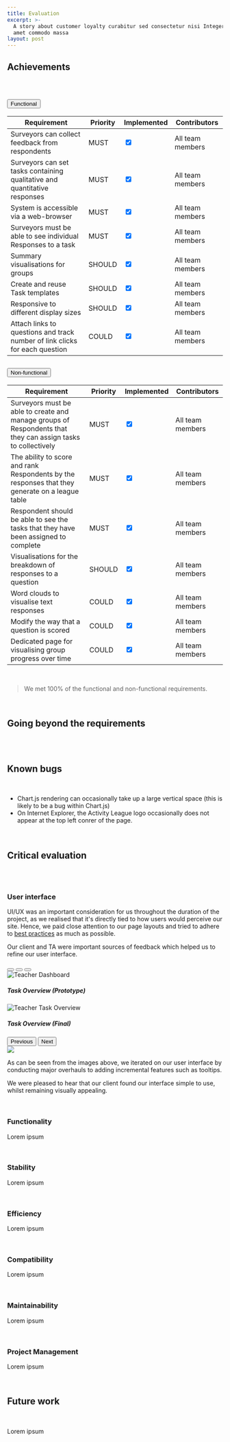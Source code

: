```yaml
---
title: Evaluation
excerpt: >-
  A story about customer loyalty curabitur sed consectetur nisi Integer sit
  amet commodo massa
layout: post
---
```

<link rel="stylesheet" href="https://cdnjs.cloudflare.com/ajax/libs/font-awesome/4.7.0/css/font-awesome.min.css">

## Achievements

<br>

<div class="accordion accordion-flush" id="accordionFlushExample">
  <div class="accordion-item">
    <h2 class="accordion-header" id="flush-headingOne">
      <button class="accordion-button" type="button" data-bs-toggle="collapse" data-bs-target="#flush-collapseOne" aria-expanded="false" aria-controls="flush-collapseOne">
        Functional
      </button>
    </h2>
    <div id="flush-collapseOne" class="accordion-collapse collapse show" aria-labelledby="flush-headingOne" >
      <div class="accordion-body">
        <table class="table table-hover table-responsive">
          <thead>
            <th>Requirement</th>
            <th>Priority</th>
            <th>Implemented</th>
            <th>Contributors</th>
          </thead>
          <tbody>
            <tr class="table-success">
              <td>Surveyors can collect feedback from respondents​​</td>
              <td>MUST</td>
              <td><input type="checkbox" onclick="return false" checked/></td>
              <td>All team members</td>
            </tr>
            <tr class="table-success">
              <td>Surveyors can set tasks containing qualitative and quantitative responses​​​​</td>
              <td>MUST</td>
              <td><input type="checkbox" onclick="return false" checked/></td>
              <td>All team members</td>
            </tr>
            <tr class="table-success">
              <td>System is accessible via a web-browser​​</td>
              <td>MUST</td>
              <td><input type="checkbox" onclick="return false" checked/></td>
              <td>All team members</td>
            </tr>
            <tr class="table-success">
              <td>Surveyors must be able to see individual Responses to a task​​</td>
              <td>MUST</td>
              <td><input type="checkbox" onclick="return false" checked/></td>
              <td>All team members</td>
            </tr>
            <tr class="table-warning">
              <td>Summary visualisations for groups​</td>
              <td>SHOULD</td>
              <td><input type="checkbox" onclick="return false" checked/></td>
              <td>All team members</td>
            </tr>
            <tr class="table-warning">
              <td>Create and reuse Task templates​</td>
              <td>SHOULD</td>
              <td><input type="checkbox" onclick="return false" checked/></td>
              <td>All team members</td>
            </tr>
            <tr class="table-warning">
              <td>Responsive to different display sizes​</td>
              <td>SHOULD</td>
              <td><input type="checkbox" onclick="return false" checked/></td>
              <td>All team members</td>
            </tr>
            <tr class="table-danger">
              <td>Attach links to questions and track number of link clicks for each question​</td>
              <td>COULD</td>
              <td><input type="checkbox" onclick="return false" checked/></td>
              <td>All team members</td>
            </tr>
          </tbody>
        </table>
      </div>
    </div>
  </div>
  <div class="accordion-item">
    <h2 class="accordion-header" id="flush-headingTwo">
      <button class="accordion-button" type="button" data-bs-toggle="collapse" data-bs-target="#flush-collapseTwo" aria-expanded="false" aria-controls="flush-collapseTwo">
        Non-functional
      </button>
    </h2>
    <div id="flush-collapseTwo" class="accordion-collapse collapse show" aria-labelledby="flush-headingTwo" >
      <div class="accordion-body">
        <table class="table table-hover">
          <thead>
            <th>Requirement</th>
            <th>Priority</th>
            <th>Implemented</th>
            <th>Contributors</th>
          </thead>
          <tbody>
            <tr class="table-success">
              <td>Surveyors must be able to create and manage groups of Respondents that they can assign tasks to collectively​​</td>
              <td>MUST</td>
              <td><input type="checkbox" onclick="return false" checked/></td>
              <td>All team members</td>
            </tr>
            <tr class="table-success">
              <td>The ability to score and rank Respondents by the responses that they generate on a league table​​​​</td>
              <td>MUST</td>
              <td><input type="checkbox" onclick="return false" checked/></td>
              <td>All team members</td>
            </tr>
            <tr class="table-success">
              <td>Respondent should be able to see the tasks that they have been assigned to complete​​</td>
              <td>MUST</td>
              <td><input type="checkbox" onclick="return false" checked/></td>
              <td>All team members</td>
            </tr>
            <tr class="table-warning">
              <td>Visualisations for the breakdown of responses to a question​​​</td>
              <td>SHOULD</td>
              <td><input type="checkbox" onclick="return false" checked/></td>
              <td>All team members</td>
            </tr>
            <tr class="table-danger">
              <td>Word clouds to visualise text responses​</td>
              <td>COULD</td>
              <td><input type="checkbox" onclick="return false" checked/></td>
              <td>All team members</td>
            </tr>
            <tr class="table-danger">
              <td>Modify the way that a question is scored​</td>
              <td>COULD</td>
              <td><input type="checkbox" onclick="return false" checked/></td>
              <td>All team members</td>
            </tr>
            <tr class="table-danger">
              <td>Dedicated page for visualising group progress over time​​​</td>
              <td>COULD</td>
              <td><input type="checkbox" onclick="return false" checked/></td>
              <td>All team members</td>
            </tr>
          </tbody>
        </table>
      </div>
    </div>
  </div>
</div>

<br>

> We met 100% of the functional and non-functional requirements.

<br>

## Going beyond the requirements

<br>



<br>

## Known bugs

<br>

* Chart.js rendering can occasionally take up a large vertical space (this is likely to be a bug within Chart.js)
* On Internet Explorer, the Activity League logo occasionally does not appear at the top left conrer of the page.

<br>

## Critical evaluation

<br>

<br>

### User interface

<span class="fa fa-star" style="color: orange"></span>
<span class="fa fa-star" style="color: orange"></span>
<span class="fa fa-star" style="color: orange"></span>
<span class="fa fa-star" style="color: orange"></span>
<span class="fa fa-star"></span>

UI/UX was an important consideration for us throughout the duration of the project, as we realised that it's directly tied to how users would perceive our site. Hence, we paid close attention to our page layouts and tried to adhere to [best practices](https://www.usability.gov/what-and-why/user-interface-design.html) as much as possible.

Our client and TA were important sources of feedback which helped us to refine our user interface.

<div id="carouselUI" class="carousel carousel-dark slide mb-3" data-bs-ride="carousel">
  <div class="carousel-indicators" style="bottom:-30px">
    <button type="button" data-bs-target="#carouselUI" data-bs-slide-to="0" class="active" aria-current="true" aria-label="Slide 1"></button>
    <button type="button" data-bs-target="#carouselUI" data-bs-slide-to="1" aria-label="Slide 2"></button>
    <button type="button" data-bs-target="#carouselUI" data-bs-slide-to="2" aria-label="Slide 3"></button>
  </div>
  <div class="carousel-inner pb-4">
    <div class="carousel-item active">
      <img src="../images/evaluation/task_overview_old.png" class="d-block w-100" alt="Teacher Dashboard">
      <div class="carousel-caption d-none d-md-block" style="bottom:-50px">
        <h5>Task Overview (Prototype)</h5>
      </div>
    </div>
    <div class="carousel-item">
      <img src="../images/evaluation/task_overview_new.png" class="d-block w-100" alt="Teacher Task Overview">
      <div class="carousel-caption d-none d-md-block" style="bottom:-50px">
        <h5>Task Overview (Final)</h5>
      </div>
    </div>
  </div>
  <button class="carousel-control-prev" type="button" data-bs-target="#carouselUI" data-bs-slide="prev" style="left:-80px">
    <span class="carousel-control-prev-icon" aria-hidden="true"></span>
    <span class="visually-hidden">Previous</span>
  </button>
  <button class="carousel-control-next" type="button" data-bs-target="#carouselUI" data-bs-slide="next" style="right:-80px">
    <span class="carousel-control-next-icon" aria-hidden="true"></span>
    <span class="visually-hidden">Next</span>
  </button>
</div>

<img src="../images/evaluation/tooltip.png">

As can be seen from the images above, we iterated on our user interface by conducting major overhauls to adding incremental features such as tooltips.

We were pleased to hear that our client found our interface simple to use, whilst remaining visually appealing.

<br>

### Functionality

<span class="fa fa-star" style="color: orange"></span>
<span class="fa fa-star" style="color: orange"></span>
<span class="fa fa-star" style="color: orange"></span>
<span class="fa fa-star" style="color: orange"></span>
<span class="fa fa-star" style="color: orange"></span>

Lorem ipsum

<br>

### Stability

<span class="fa fa-star" style="color: orange"></span>
<span class="fa fa-star" style="color: orange"></span>
<span class="fa fa-star" style="color: orange"></span>
<span class="fa fa-star" style="color: orange"></span>
<span class="fa fa-star" style="color: orange"></span>

Lorem ipsum

<br>

### Efficiency

<span class="fa fa-star" style="color: orange"></span>
<span class="fa fa-star" style="color: orange"></span>
<span class="fa fa-star" style="color: orange"></span>
<span class="fa fa-star" style="color: orange"></span>
<span class="fa fa-star" style="color: orange"></span>

Lorem ipsum

<br>

### Compatibility

<span class="fa fa-star" style="color: orange"></span>
<span class="fa fa-star" style="color: orange"></span>
<span class="fa fa-star" style="color: orange"></span>
<span class="fa fa-star" style="color: orange"></span>
<span class="fa fa-star" style="color: orange"></span>

Lorem ipsum

<br>

### Maintainability

<span class="fa fa-star" style="color: orange"></span>
<span class="fa fa-star" style="color: orange"></span>
<span class="fa fa-star" style="color: orange"></span>
<span class="fa fa-star" style="color: orange"></span>
<span class="fa fa-star" style="color: orange"></span>

Lorem ipsum

<br>

### Project Management

<span class="fa fa-star" style="color: orange"></span>
<span class="fa fa-star" style="color: orange"></span>
<span class="fa fa-star" style="color: orange"></span>
<span class="fa fa-star" style="color: orange"></span>
<span class="fa fa-star" style="color: orange"></span>

Lorem ipsum

<br>

## Future work

<br>

Lorem ipsum

